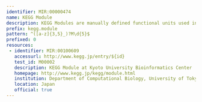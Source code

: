 ```yaml
---
identifier: MIR:00000474
name: KEGG Module
description: KEGG Modules are manually defined functional units used in the annotation and biological interpretation of sequenced genomes. Each module corresponds to a set of 'KEGG Orthology' (MIR:00000116) entries. KEGG Modules can represent pathway, structural, functional or signature modules.
prefix: kegg.module
pattern: ^([a-z]{3,5}_)?M\d{5}$
prefixed: 0
resources:
 - identifier: MIR:00100609
   accessurl: http://www.kegg.jp/entry/${id}
   test_id: M00002
   description: KEGG Module at Kyoto University Bioinformatics Center
   homepage: http://www.kegg.jp/kegg/module.html
   institution: Department of Computational Biology, University of Tokyo, Tokyo
   location: Japan
   official: true
---
```

